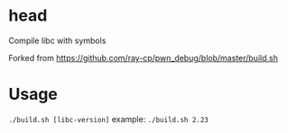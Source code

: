 # head
Compile libc with symbols

Forked from https://github.com/ray-cp/pwn_debug/blob/master/build.sh

# Usage
`./build.sh [libc-version]`
example:
`./build.sh 2.23`

